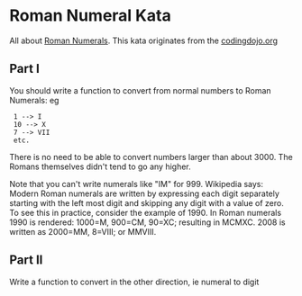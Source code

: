 # Roman Numeral Kata

All about [Roman Numerals](http://en.wikipedia.org/wiki/Roman_numerals).
This kata originates from the [codingdojo.org](http://codingdojo.org/cgi-bin/wiki.pl?KataRomanNumerals)  

## Part I

You should write a function to convert from normal numbers to Roman Numerals: eg

     1 --> I
     10 --> X
     7 --> VII
     etc.
     
There is no need to be able to convert numbers larger than about 3000. The Romans themselves didn't tend to go any higher.

Note that you can't write numerals like "IM" for 999. Wikipedia says: Modern Roman numerals are written by expressing each digit separately starting with the left most digit and skipping any digit with a value of zero. To see this in practice, consider the example of 1990. In Roman numerals 1990 is rendered: 1000=M, 900=CM, 90=XC; resulting in MCMXC. 2008 is written as 2000=MM, 8=VIII; or MMVIII.

## Part II

Write a function to convert in the other direction, ie numeral to digit

